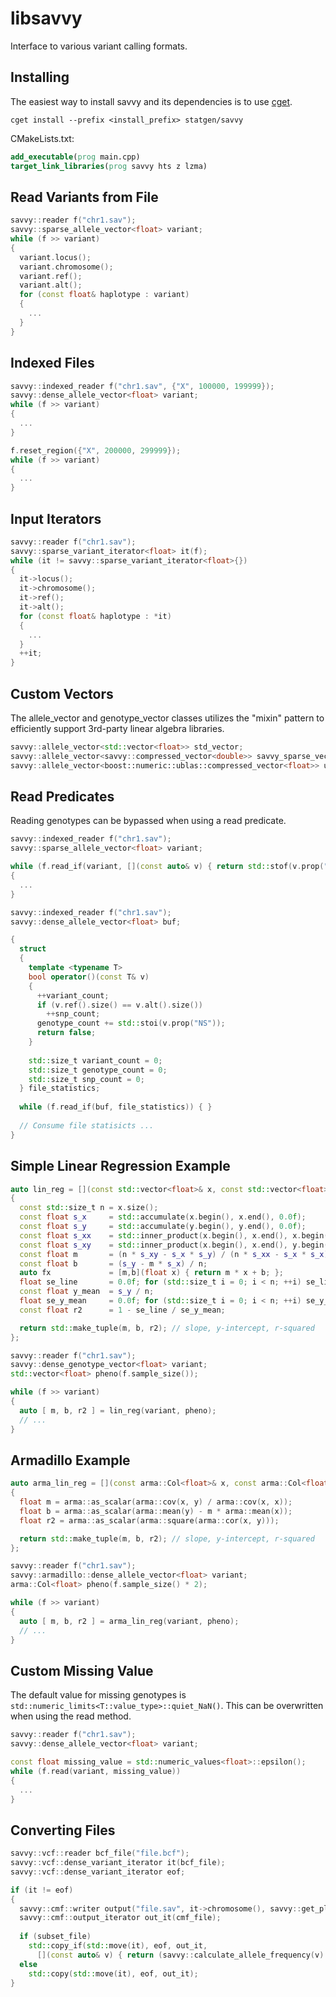 # libsavvy
Interface to various variant calling formats.

## Installing
The easiest way to install savvy and its dependencies is to use [cget](http://cget.readthedocs.io/en/latest/src/intro.html#installing-cget).
```shell
cget install --prefix <install_prefix> statgen/savvy
```
CMakeLists.txt:
```cmake
add_executable(prog main.cpp)
target_link_libraries(prog savvy hts z lzma)
```

## Read Variants from File 
```c++
savvy::reader f("chr1.sav");
savvy::sparse_allele_vector<float> variant;
while (f >> variant)
{
  variant.locus();
  variant.chromosome();
  variant.ref();
  variant.alt();
  for (const float& haplotype : variant)
  {
    ...
  }
}
```

## Indexed Files
```c++
savvy::indexed_reader f("chr1.sav", {"X", 100000, 199999});
savvy::dense_allele_vector<float> variant;
while (f >> variant)
{
  ...
}

f.reset_region({"X", 200000, 299999});
while (f >> variant)
{
  ...
}
```

## Input Iterators 
```c++
savvy::reader f("chr1.sav");
savvy::sparse_variant_iterator<float> it(f);
while (it != savvy::sparse_variant_iterator<float>{})
{
  it->locus();
  it->chromosome();
  it->ref();
  it->alt();
  for (const float& haplotype : *it)
  {
    ...
  }
  ++it;
}
```

## Custom Vectors
The allele_vector and genotype_vector classes utilizes the "mixin" pattern to efficiently support 3rd-party linear algebra libraries. 
```c++
savvy::allele_vector<std::vector<float>> std_vector;
savvy::allele_vector<savvy::compressed_vector<double>> savvy_sparse_vector;
savvy::allele_vector<boost::numeric::ublas::compressed_vector<float>> ublas_sparse_vector;
```

## Read Predicates
Reading genotypes can be bypassed when using a read predicate.
```c++
savvy::indexed_reader f("chr1.sav");
savvy::sparse_allele_vector<float> variant;

while (f.read_if(variant, [](const auto& v) { return std::stof(v.prop("AF")) < 0.1; }))
{
  ...
}
```
```c++
savvy::indexed_reader f("chr1.sav");
savvy::dense_allele_vector<float> buf;

{
  struct 
  {
    template <typename T>
    bool operator()(const T& v)
    {
      ++variant_count;
      if (v.ref().size() == v.alt().size())
        ++snp_count;
      genotype_count += std::stoi(v.prop("NS"));
      return false;
    }
    
    std::size_t variant_count = 0;
    std::size_t genotype_count = 0;
    std::size_t snp_count = 0;
  } file_statistics;
  
  while (f.read_if(buf, file_statistics)) { }
  
  // Consume file statisicts ...
}
```

## Simple Linear Regression Example
```c++
auto lin_reg = [](const std::vector<float>& x, const std::vector<float>& y)
{
  const std::size_t n = x.size();
  const float s_x     = std::accumulate(x.begin(), x.end(), 0.0f);
  const float s_y     = std::accumulate(y.begin(), y.end(), 0.0f);
  const float s_xx    = std::inner_product(x.begin(), x.end(), x.begin(), 0.0f);
  const float s_xy    = std::inner_product(x.begin(), x.end(), y.begin(), 0.0f);
  const float m       = (n * s_xy - s_x * s_y) / (n * s_xx - s_x * s_x);
  const float b       = (s_y - m * s_x) / n;
  auto fx             = [m,b](float x) { return m * x + b; };
  float se_line       = 0.0f; for (std::size_t i = 0; i < n; ++i) se_line += std::pow(y[i] - fx(x[i]), 2);
  const float y_mean  = s_y / n;
  float se_y_mean     = 0.0f; for (std::size_t i = 0; i < n; ++i) se_y_mean += std::pow(y[i] - y_mean, 2);
  const float r2      = 1 - se_line / se_y_mean;

  return std::make_tuple(m, b, r2); // slope, y-intercept, r-squared
};

savvy::reader f("chr1.sav");
savvy::dense_genotype_vector<float> variant;
std::vector<float> pheno(f.sample_size());

while (f >> variant)
{
  auto [ m, b, r2 ] = lin_reg(variant, pheno);
  // ...
}
```

## Armadillo Example
```c++
auto arma_lin_reg = [](const arma::Col<float>& x, const arma::Col<float>& y)
{
  float m = arma::as_scalar(arma::cov(x, y) / arma::cov(x, x));
  float b = arma::as_scalar(arma::mean(y) - m * arma::mean(x));
  float r2 = arma::as_scalar(arma::square(arma::cor(x, y)));

  return std::make_tuple(m, b, r2); // slope, y-intercept, r-squared
};

savvy::reader f("chr1.sav");
savvy::armadillo::dense_allele_vector<float> variant;
arma::Col<float> pheno(f.sample_size() * 2);

while (f >> variant)
{
  auto [ m, b, r2 ] = arma_lin_reg(variant, pheno);
  // ...
}
```

## Custom Missing Value
The default value for missing genotypes is `std::numeric_limits<T::value_type>::quiet_NaN()`. This can be overwritten when using the read method.
```c++
savvy::reader f("chr1.sav");
savvy::dense_allele_vector<float> variant;

const float missing_value = std::numeric_values<float>::epsilon();
while (f.read(variant, missing_value))
{
  ...
}
```

## Converting Files
```c++
savvy::vcf::reader bcf_file("file.bcf");
savvy::vcf::dense_variant_iterator it(bcf_file);
savvy::vcf::dense_variant_iterator eof;

if (it != eof)
{
  savvy::cmf::writer output("file.sav", it->chromosome(), savvy::get_ploidy(bcf_file, *it), bcf_file.samples_begin(), bcf_file.samples_end());
  savvy::cmf::output_iterator out_it(cmf_file);
  
  if (subset_file)
    std::copy_if(std::move(it), eof, out_it, 
      [](const auto& v) { return (savvy::calculate_allele_frequency(v) < 0.1); });
  else
    std::copy(std::move(it), eof, out_it);
}
```